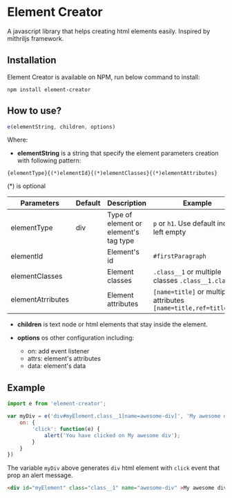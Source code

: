 # Element Creator

A javascript library that helps creating html elements easily. Inspired by mithriljs framework.

## Installation

Element Creator is available on NPM, run below command to install:

```ssh
npm install element-creator
```

## How to use?

```javascript
e(elementString, children, options)
```
Where:

- **elementString** is a string that specify the element parameters creation with following pattern:

`{elementType}{(*)elementId}{(*)elementClasses}{(*)elementAttributes}`

(*) is optional

| Parameters        | Default | Description                           | Example |
|-------------------|---------|---------------------------------------|---------|
| elementType       | div     | Type of element or element's tag type | `p` or `h1`. Use default incase left empty |
| elementId         |         | Element's id                          | `#firstParagraph` |
| elementClasses    |         | Element classes                       | `.class__1` or multiple classes `.class__1.class_2` |
| elementAtrributes |         | Element attributes                    | `[name=title]` or multiple attributes `[name=title,ref=titleRef]`|

- **children** is text node or html elements that stay inside the element.
- **options** os other configuration including:

  - on: add event listener
  - attrs: element's attributes
  - data: element's data

## Example

```javascript
import e from 'element-creator';

var myDiv = e('div#myElement.class__1[name=awesome-div]', 'My awesome div', {
    on: {
        'click': function(e) {
            alert('You have clicked on My awesome div');
        }
    }
})
```


The variable `myDiv` above generates `div` html element with `click` event that prop an alert message.
```html
<div id="myElement" class="class__1" name="awesome-div" >My awesome div</div>
```
